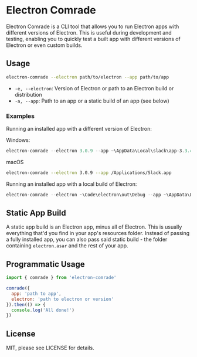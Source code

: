 # Electron Comrade

Electron Comrade is a CLI tool that allows you to run Electron apps with
different versions of Electron. This is useful during development and testing,
enabling you to quickly test a built app with different versions of Electron or
even custom builds.

## Usage

```sh
electron-comrade --electron path/to/electron --app path/to/app
```

 * `-e, --electron`: Version of Electron or path to an Electron build or distribution
 * `-a, --app`: Path to an app or a static build of an app (see below)

### Examples

Running an installed app with a different version of Electron:

Windows:
```powershell
electron-comrade --electron 3.0.9 --app ~\AppData\Local\slack\app-3.3.4\
```

macOS
```sh
electron-comrade --electron 3.0.9 --app /Applications/Slack.app
```

Running an installed app with a local build of Electron:

```powershell
electron-comrade --electron ~\Code\electron\out\Debug --app ~\AppData\Local\slack\app-3.3.4\
```

## Static App Build

A static app build is an Electron app, minus all of Electron. This is usually
everything that'd you find in your app's resources folder. Instead of passing
a fully installed app, you can also pass said static build - the folder
containing `electron.asar` and the rest of your app.

## Programmatic Usage

```js
import { comrade } from 'electron-comrade'

comrade({
  app: 'path to app',
  electron: 'path to electron or version'
}).then(() => {
  console.log('All done!')
})
```

## License
MIT, please see LICENSE for details.
